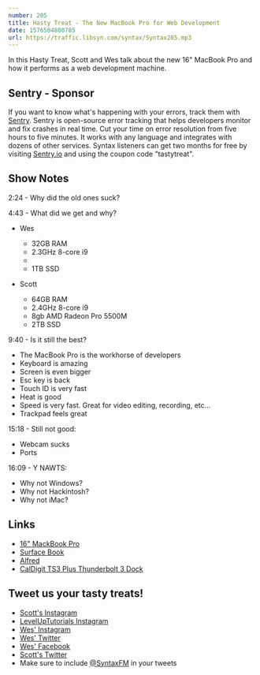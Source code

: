 ```yaml
---
number: 205
title: Hasty Treat - The New MacBook Pro for Web Development
date: 1576504800785
url: https://traffic.libsyn.com/syntax/Syntax205.mp3
---
```


In this Hasty Treat, Scott and Wes talk about the new 16" MacBook Pro and how it performs as a web development machine.

## Sentry - Sponsor
If you want to know what's happening with your errors, track them with [Sentry](https://sentry.io/). Sentry is open-source error tracking that helps developers monitor and fix crashes in real time. Cut your time on error resolution from five hours to five minutes. It works with any language and integrates with dozens of other services. Syntax listeners can get two months for free by visiting [Sentry.io](https://sentry.io/) and using the coupon code "tastytreat".

## Show Notes

2:24 - Why did the old ones suck?

4:43 - What did we get and why?

* Wes
  * 32GB RAM
  * 2.3GHz 8-core i9
  * 
  * 1TB SSD

* Scott
  * 64GB RAM
  * 2.4GHz 8-core i9
  * 8gb AMD Radeon Pro 5500M
  * 2TB SSD

9:40 - Is it still the best?

* The MacBook Pro is the workhorse of developers
* Keyboard is amazing
* Screen is even bigger
* Esc key is back
* Touch ID is very fast
* Heat is good
* Speed is very fast. Great for video editing, recording, etc...
* Trackpad feels great 

15:18 - Still not good:

* Webcam sucks
* Ports

16:09 - Y NAWTS:

* Why not Windows?
* Why not Hackintosh?
* Why not iMac?

## Links
* [16" MackBook Pro](https://www.apple.com/macbook-pro-16/)
* [Surface Book](https://www.microsoft.com/en-us/p/surface-book-2/8mcpzjjcc98c?activetab=pivot%3aoverviewtab)
* [Alfred](https://www.alfredapp.com/)
* [CalDigit TS3 Plus Thunderbolt 3 Dock](https://www.amazon.com/CalDigit-TS3-Plus-Thunderbolt-Dock/dp/B07CZPV8DF/)

## Tweet us your tasty treats!
* [Scott's Instagram](https://www.instagram.com/stolinski/)
* [LevelUpTutorials Instagram](https://www.instagram.com/LevelUpTutorials/)
* [Wes' Instagram](https://www.instagram.com/wesbos/)
* [Wes' Twitter](https://twitter.com/wesbos)
* [Wes' Facebook](https://www.facebook.com/wesbos.developer)
* [Scott's Twitter](https://twitter.com/stolinski)
* Make sure to include [@SyntaxFM](https://twitter.com/SyntaxFM) in your tweets